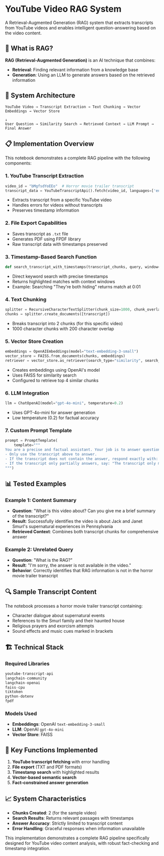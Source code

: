 # YouTube Video RAG System

A Retrieval-Augmented Generation (RAG) system that extracts transcripts from YouTube videos and enables intelligent question-answering based on the video content.

## 🎯 What is RAG?

**RAG (Retrieval-Augmented Generation)** is an AI technique that combines:
- **Retrieval**: Finding relevant information from a knowledge base
- **Generation**: Using an LLM to generate answers based on the retrieved information

## 🔧 System Architecture

```
YouTube Video → Transcript Extraction → Text Chunking → Vector Embeddings → Vector Store
                                                                                    ↓
User Question → Similarity Search → Retrieved Context → LLM Prompt → Final Answer
```

## 📋 Implementation Overview

This notebook demonstrates a complete RAG pipeline with the following components:

### 1. **YouTube Transcript Extraction**
```python
video_id = "bMgfsdYoEEo"  # Horror movie trailer transcript
transcript_data = YouTubeTranscriptApi().fetch(video_id, languages=['en-US'])
```
- Extracts transcript from a specific YouTube video
- Handles errors for videos without transcripts
- Preserves timestamp information

### 2. **File Export Capabilities**
- Saves transcript as `.txt` file
- Generates PDF using FPDF library
- Raw transcript data with timestamps preserved

### 3. **Timestamp-Based Search Function**
```python
def search_transcript_with_timestamps(transcript_chunks, query, window=30):
```
- Direct keyword search with precise timestamps
- Returns highlighted matches with context windows
- Example: Searching "They're both hiding" returns match at 0:01

### 4. **Text Chunking**
```python
splitter = RecursiveCharacterTextSplitter(chunk_size=1000, chunk_overlap=200)
chunks = splitter.create_documents([transcript])
```
- Breaks transcript into 2 chunks (for this specific video)
- 1000 character chunks with 200 character overlap

### 5. **Vector Store Creation**
```python
embeddings = OpenAIEmbeddings(model="text-embedding-3-small")
vector_store = FAISS.from_documents(chunks, embeddings)
retriever = vector_store.as_retriever(search_type="similarity", search_kwargs={"k": 4})
```
- Creates embeddings using OpenAI's model
- Uses FAISS for similarity search
- Configured to retrieve top 4 similar chunks

### 6. **LLM Integration**
```python
llm = ChatOpenAI(model="gpt-4o-mini", temperature=0.2)
```
- Uses GPT-4o-mini for answer generation
- Low temperature (0.2) for factual accuracy

### 7. **Custom Prompt Template**
```python
prompt = PromptTemplate(
    template="""
You are a precise and factual assistant. Your job is to answer questions strictly based on the video transcript provided.
- Only use the transcript above to answer.
- If the transcript does not contain the answer, respond exactly with: "I'm sorry, the answer is not available in the video."
- If the transcript only partially answers, say: "The transcript only mentions XYZ but does not provide a full answer."
""")
```

## 📊 Tested Examples

### Example 1: Content Summary
- **Question**: "What is this video about? Can you give me a brief summary of the transcript?"
- **Result**: Successfully identifies the video is about Jack and Janet Smurl's supernatural experiences in Pennsylvania
- **Retrieved Context**: Combines both transcript chunks for comprehensive answer

### Example 2: Unrelated Query
- **Question**: "What is the RAG?"
- **Result**: "I'm sorry, the answer is not available in the video."
- **Behavior**: Correctly identifies that RAG information is not in the horror movie trailer transcript

## 🔍 Sample Transcript Content

The notebook processes a horror movie trailer transcript containing:
- Character dialogue about supernatural events
- References to the Smurl family and their haunted house
- Religious prayers and exorcism attempts
- Sound effects and music cues marked in brackets

## 🏗️ Technical Stack

### Required Libraries
```python
youtube-transcript-api
langchain-community 
langchain-openai
faiss-cpu
tiktoken
python-dotenv
fpdf
```

### Models Used
- **Embeddings**: OpenAI `text-embedding-3-small`
- **LLM**: OpenAI `gpt-4o-mini`
- **Vector Store**: FAISS

## 🔧 Key Functions Implemented

1. **YouTube transcript fetching** with error handling
2. **File export** (TXT and PDF formats)
3. **Timestamp search** with highlighted results
4. **Vector-based semantic search**
5. **Fact-constrained answer generation**

## 📈 System Characteristics

- **Chunks Created**: 2 (for the sample video)
- **Search Results**: Returns relevant passages with timestamps
- **Answer Accuracy**: Strictly limited to transcript content
- **Error Handling**: Graceful responses when information unavailable

This implementation demonstrates a complete RAG pipeline specifically designed for YouTube video content analysis, with robust fact-checking and timestamp integration.